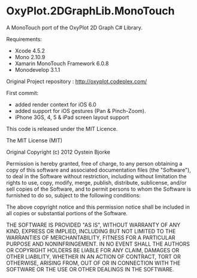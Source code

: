 OxyPlot.2DGraphLib.MonoTouch
============================

A MonoTouch port of the OxyPlot 2D Graph C# Library.

Requirements:

- Xcode 4.5.2
- Mono 2.10.9
- Xamarin MonoTouch Framework 6.0.8
- Monodevelop 3.1.1


Original Project repository : http://oxyplot.codeplex.com/

First commit:
- added render context for iOS 6.0
- added support for iOS gestures (Pan &amp; Pinch-Zoom).
- iPhone 3GS, 4, 5 & iPad screen layout support


This code is released under the MIT Licence.

The MIT License (MIT)

Original Copyright (c) 2012 Oystein Bjorke

Permission is hereby granted, free of charge, to any person obtaining a
copy of this software and associated documentation files (the
"Software"), to deal in the Software without restriction, including
without limitation the rights to use, copy, modify, merge, publish,
distribute, sublicense, and/or sell copies of the Software, and to
permit persons to whom the Software is furnished to do so, subject to
the following conditions:

The above copyright notice and this permission notice shall be included
in all copies or substantial portions of the Software.

THE SOFTWARE IS PROVIDED "AS IS", WITHOUT WARRANTY OF ANY KIND, EXPRESS
OR IMPLIED, INCLUDING BUT NOT LIMITED TO THE WARRANTIES OF
MERCHANTABILITY, FITNESS FOR A PARTICULAR PURPOSE AND NONINFRINGEMENT.
IN NO EVENT SHALL THE AUTHORS OR COPYRIGHT HOLDERS BE LIABLE FOR ANY
CLAIM, DAMAGES OR OTHER LIABILITY, WHETHER IN AN ACTION OF CONTRACT,
TORT OR OTHERWISE, ARISING FROM, OUT OF OR IN CONNECTION WITH THE
SOFTWARE OR THE USE OR OTHER DEALINGS IN THE SOFTWARE.
